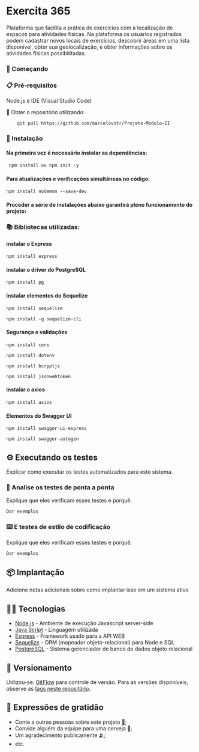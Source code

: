 # Exercita 365

Plataforma que facilita a prática de exercícios com a localização de espaços para atividades físicas. Na plataforma os usuários registrados podem cadastrar novos locais de exercícios, descobrir áreas em uma lista disponível, obter sua geolocalização, e obter informações sobre os atividades físicas possibilitadas.

### 🚀 Começando

### 📋 Pré-requisitos

Node.js e IDE (Visual Studio Code)

💾 Obter o repositório utilizando:
```
    git pull https://github.com/marcelovntr/Projeto-Modulo-II
```

### 🔧 Instalação

#### Na primeira vez é necessário instalar as dependências:
```
 npm install ou npm init -y
 ```
 #### Para atualizações e verificações simultâneas no código:   
 ```
npm install nodemon --save-dev
```
#### Proceder a série de instalações abaixo garantirá pleno funcionamento do projeto:

### 📚 Bibliotecas utilizadas:

#### instalar o Express
```
npm install express
```
#### instalar o driver do PostgreSQL
```
npm install pg
```
#### instalar elementos do Sequelize
```
npm install sequelize
```
```
npm install -g sequelize-cli
```
#### Segurança e validações
```
npm install cors
```
```
npm install dotenv
```
```
npm install bcryptjs
```
```
npm install jsonwebtoken
```
#### instalar o axios
```
npm install axios
```
#### Elementos do Swagger UI
```
npm install swagger-ui-express
```
```
npm install swagger-autogen
```


## ⚙️ Executando os testes

Explicar como executar os testes automatizados para este sistema.

### 🔩 Analise os testes de ponta a ponta

Explique que eles verificam esses testes e porquê.

```
Dar exemplos
```

### ⌨️ E testes de estilo de codificação

Explique que eles verificam esses testes e porquê.

```
Dar exemplos
```

## 📦 Implantação

Adicione notas adicionais sobre como implantar isso em um sistema ativo

## 👨‍💻 Tecnologias 

* [Node.js](https://nodejs.org/pt) - Ambiente de execução Javascript server-side
* [Java Script](https://www.javascript.com/) - Linguagem utilizada
* [Express](https://expressjs.com/pt-br/) - Framework usado para a API WEB
* [Sequelize](https://sequelize.org/) - ORM (mapeador objeto-relacional) para Node e SQL
* [PostgreSQL](https://www.postgresql.org/) - Sistema gerenciador de banco de dados objeto relacional


## 📌 Versionamento
Utilizou-se:
[GitFlow](https://docs.github.com/pt/get-started/using-github/github-flow) para controle de versão. Para as versões disponíveis, observe as [tags neste repositório](https://github.com/marcelovntr/Projeto-Modulo-II/branches). 


## 🎁 Expressões de gratidão

* Conte a outras pessoas sobre este projeto 📢;
* Convide alguém da equipe para uma cerveja 🍺;
* Um agradecimento publicamente 🫂;
* etc.

